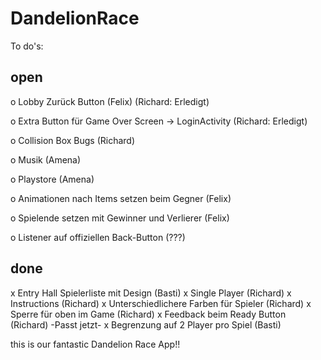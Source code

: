 # DandelionRace

To do's:

open
----
o Lobby Zurück Button (Felix) (Richard: Erledigt)

o Extra Button für Game Over Screen -> LoginActivity (Richard: Erledigt)

o Collision Box Bugs (Richard)

o Musik (Amena)

o Playstore (Amena)

o Animationen nach Items setzen beim Gegner (Felix)

o Spielende setzen mit Gewinner und Verlierer (Felix)

o Listener auf offiziellen Back-Button (???)


done
-----
x Entry Hall Spielerliste mit Design (Basti)
x Single Player (Richard)
x Instructions (Richard)
x Unterschiedlichere Farben für Spieler (Richard)
x Sperre für oben im Game (Richard)
x Feedback beim Ready Button (Richard) -Passt jetzt-
x Begrenzung auf 2 Player pro Spiel (Basti)

this is our fantastic Dandelion Race App!!
